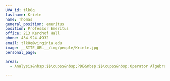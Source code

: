 ```yaml
---
UVA_id: tlk8q
lastname: Kriete
name: Thomas
general_position: emeritus
position: Professor Emeritus
office: 213 Kerchof Hall
phone: 434-924-4932
email: tlk8q@virginia.edu
image: __SITE_URL__/img/people/Kriete.jpg
personal_page:

areas:
  - Analysis&nbsp;$$\cup$$&nbsp;PDE&nbsp;$$\cup$$&nbsp;Operator Algebras

---
```


